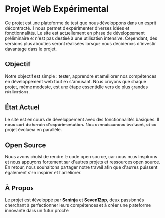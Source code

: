 # Projet Web Expérimental
Ce projet est une plateforme de test que nous développons dans un esprit décontracté. Il nous permet d'expérimenter diverses idées et fonctionnalités. Le site est actuellement en phase de développement préliminaire et n'est pas destiné à une utilisation intensive. Cependant, des versions plus abouties seront réalisées lorsque nous déciderons d'investir davantage dans le projet.

## Objectif
Notre objectif est simple : tester, apprendre et améliorer nos compétences en développement web tout en s'amusant. Nous croyons que chaque projet, même modeste, est une étape essentielle vers de plus grandes réalisations.

## État Actuel
Le site est en cours de développement avec des fonctionnalités basiques. Il nous sert de terrain d'expérimentation. Nos connaissances évoluent, et ce projet évoluera en parallèle.

## Open Source
Nous avons choisi de rendre le code open source, car nous nous inspirons et nous appuyons fortement sur d'autres projets et ressources open source. En retour, nous souhaitons partager notre travail afin que d'autres puissent également s'en inspirer et l'améliorer.

## À Propos
Le projet est développé par **Soninja** et **Seven12pp**, deux passionnés cherchant à perfectionner leurs compétences et à créer une plateforme innovante dans un futur proche
